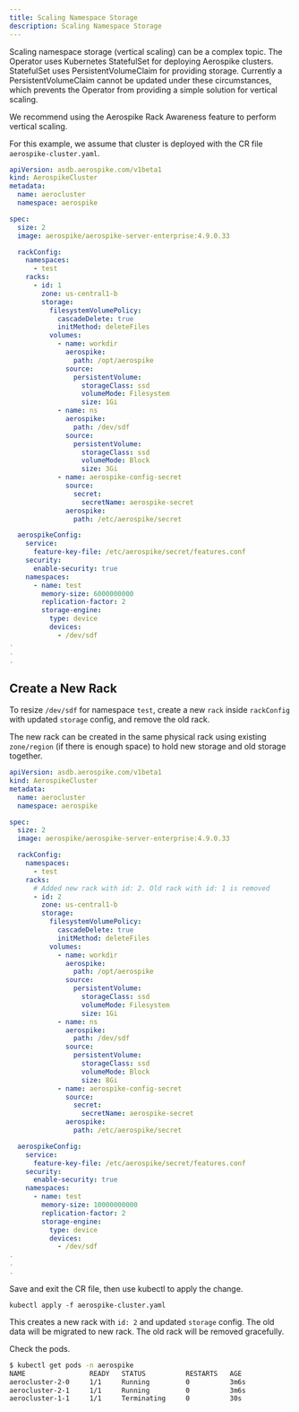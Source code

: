 ```yaml
---
title: Scaling Namespace Storage
description: Scaling Namespace Storage
---
```


Scaling namespace storage (vertical scaling) can be a complex topic. The Operator uses Kubernetes StatefulSet for deploying Aerospike clusters. StatefulSet uses PersistentVolumeClaim for providing storage. Currently a PersistentVolumeClaim cannot be updated under these circumstances, which prevents the Operator from providing a simple solution for vertical scaling.

We recommend using the Aerospike Rack Awareness feature to perform vertical scaling.

For this example, we assume that cluster is deployed with the CR file `aerospike-cluster.yaml`.

```yaml
apiVersion: asdb.aerospike.com/v1beta1
kind: AerospikeCluster
metadata:
  name: aerocluster
  namespace: aerospike

spec:
  size: 2
  image: aerospike/aerospike-server-enterprise:4.9.0.33

  rackConfig:
    namespaces:
      - test
    racks:
      - id: 1
        zone: us-central1-b
        storage:
          filesystemVolumePolicy:
            cascadeDelete: true
            initMethod: deleteFiles
          volumes:
            - name: workdir
              aerospike:
                path: /opt/aerospike
              source:
                persistentVolume:
                  storageClass: ssd
                  volumeMode: Filesystem
                  size: 1Gi
            - name: ns
              aerospike:
                path: /dev/sdf
              source:
                persistentVolume:
                  storageClass: ssd
                  volumeMode: Block
                  size: 3Gi
            - name: aerospike-config-secret
              source:
                secret:
                  secretName: aerospike-secret
              aerospike:
                path: /etc/aerospike/secret

  aerospikeConfig:
    service:
      feature-key-file: /etc/aerospike/secret/features.conf
    security:
      enable-security: true
    namespaces:
      - name: test
        memory-size: 6000000000
        replication-factor: 2
        storage-engine:
          type: device
          devices:
            - /dev/sdf
.
.
.
```

## Create a New Rack

To resize `/dev/sdf` for namespace `test`,  create a new `rack` inside `rackConfig` with updated `storage` config, and remove the old rack.

The new rack can be created in the same physical rack using existing `zone/region` (if there is enough space) to hold new storage and old storage together.

```yaml
apiVersion: asdb.aerospike.com/v1beta1
kind: AerospikeCluster
metadata:
  name: aerocluster
  namespace: aerospike

spec:
  size: 2
  image: aerospike/aerospike-server-enterprise:4.9.0.33

  rackConfig:
    namespaces:
      - test
    racks:
      # Added new rack with id: 2. Old rack with id: 1 is removed
      - id: 2
        zone: us-central1-b
        storage:
          filesystemVolumePolicy:
            cascadeDelete: true
            initMethod: deleteFiles
          volumes:
            - name: workdir
              aerospike:
                path: /opt/aerospike
              source:
                persistentVolume:
                  storageClass: ssd
                  volumeMode: Filesystem
                  size: 1Gi
            - name: ns
              aerospike:
                path: /dev/sdf
              source:
                persistentVolume:
                  storageClass: ssd
                  volumeMode: Block
                  size: 8Gi
            - name: aerospike-config-secret
              source:
                secret:
                  secretName: aerospike-secret
              aerospike:
                path: /etc/aerospike/secret

  aerospikeConfig:
    service:
      feature-key-file: /etc/aerospike/secret/features.conf
    security:
      enable-security: true
    namespaces:
      - name: test
        memory-size: 10000000000
        replication-factor: 2
        storage-engine:
          type: device
          devices:
            - /dev/sdf
.
.
.
```

Save and exit the CR file, then use kubectl to apply the change.

```shell
kubectl apply -f aerospike-cluster.yaml
```

This creates a new rack with `id: 2` and updated `storage` config. The old data will be migrated to new rack. The old rack will be removed gracefully.

Check the pods.

```sh
$ kubectl get pods -n aerospike
NAME                READY   STATUS          RESTARTS   AGE
aerocluster-2-0     1/1     Running         0          3m6s
aerocluster-2-1     1/1     Running         0          3m6s
aerocluster-1-1     1/1     Terminating     0          30s
```

